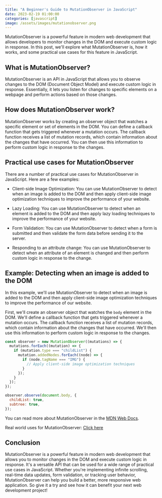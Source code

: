 ```yaml
---
title: "A Beginner's Guide to MutationObserver in JavaScript"
date: 2023-02-19 01:00:00
categories: [javascript]
image: /assets/images/mutationobserver.png
---
```


MutationObserver is a powerful feature in modern web development that allows developers to monitor changes in the DOM and execute custom logic in response. In this post, we'll explore what MutationObserver is, how it works, and some practical use cases for this feature in JavaScript.

## What is MutationObserver?

MutationObserver is an API in JavaScript that allows you to observe changes to the DOM (Document Object Model) and execute custom logic in response. Essentially, it lets you listen for changes to specific elements on a webpage and perform actions based on those changes.

## How does MutationObserver work?

MutationObserver works by creating an observer object that watches a specific element or set of elements in the DOM. You can define a callback function that gets triggered whenever a mutation occurs. The callback function receives a list of mutation records, which contain information about the changes that have occurred. You can then use this information to perform custom logic in response to the changes.

## Practical use cases for MutationObserver

There are a number of practical use cases for MutationObserver in JavaScript. Here are a few examples:

- Client-side Image Optimization: You can use MutationObserver to detect when an image is added to the DOM and then apply client-side image optimization techniques to improve the performance of your website.

- Lazy Loading: You can use MutationObserver to detect when an element is added to the DOM and then apply lazy loading techniques to improve the performance of your website.

- Form Validation: You can use MutationObserver to detect when a form is submitted and then validate the form data before sending it to the server.

- Responding to an attribute change: You can use MutationObserver to detect when an attribute of an element is changed and then perform custom logic in response to the change.

## Example: Detecting when an image is added to the DOM

In this example, we'll use MutationObserver to detect when an image is added to the DOM and then apply client-side image optimization techniques to improve the performance of our website.

First, we'll create an observer object that watches the `body` element in the DOM. We'll define a callback function that gets triggered whenever a mutation occurs. The callback function receives a list of mutation records, which contain information about the changes that have occurred. We'll then use this information to perform custom logic in response to the changes.

```js
const observer = new MutationObserver((mutations) => {
  mutations.forEach((mutation) => {
    if (mutation.type === "childList") {
      mutation.addedNodes.forEach((node) => {
        if (node.tagName === "IMG") {
          // Apply client-side image optimization techniques
        }
      });
    }
  });
});

observer.observe(document.body, {
  childList: true,
  subtree: true,
});
```

You can read more about MutationObserver in the [MDN Web Docs](https://developer.mozilla.org/en-US/docs/Web/API/MutationObserver).

Real world uses for MutationObserver: [Click here](https://eager.io/blog/three-real-world-use-cases-for-mutation-observer/)

## Conclusion

MutationObserver is a powerful feature in modern web development that allows you to monitor changes in the DOM and execute custom logic in response. It's a versatile API that can be used for a wide range of practical use cases in JavaScript. Whether you're implementing infinite scrolling, real-time data updates, form validation, or tracking user behavior, MutationObserver can help you build a better, more responsive web application. So give it a try and see how it can benefit your next web development project!
